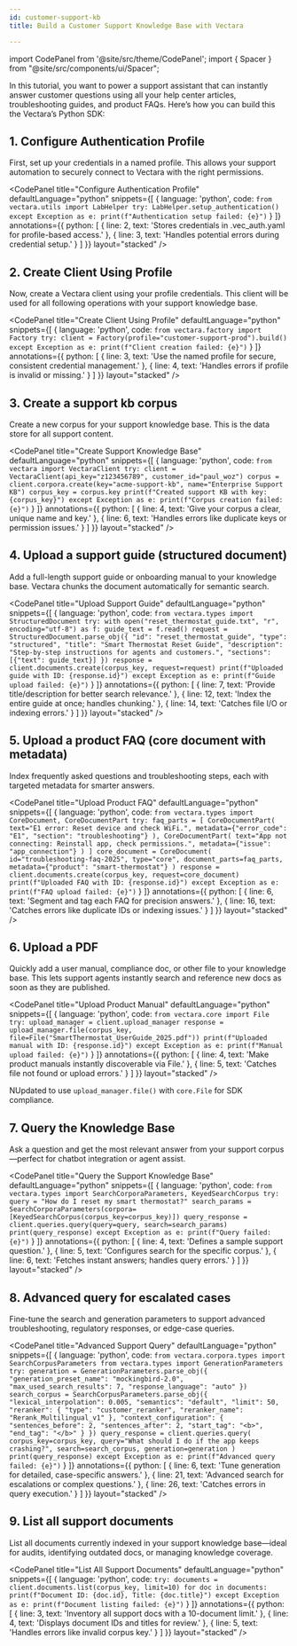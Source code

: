 ```yaml
---
id: customer-support-kb
title: Build a Customer Support Knowledge Base with Vectara

---
```


import CodePanel from '@site/src/theme/CodePanel';
import { Spacer } from "@site/src/components/ui/Spacer";

In this tutorial, you want to power a support assistant that can instantly 
answer customer questions using all your help center articles, troubleshooting 
guides, and product FAQs. Here’s how you can build this the Vectara’s Python SDK:

## 1. Configure Authentication Profile

First, set up your credentials in a named profile.
This allows your support automation to securely connect to Vectara with the 
right permissions.

<CodePanel
  title="Configure Authentication Profile"
  defaultLanguage="python"
  snippets={[
    { language: 'python', code: `from vectara.utils import LabHelper
try:
    LabHelper.setup_authentication()
except Exception as e:
    print(f"Authentication setup failed: {e}")` }
  ]}
  annotations={{
    python: [
    { line: 2, text: 'Stores credentials in .vec_auth.yaml for profile-based access.' },
    { line: 3, text: 'Handles potential errors during credential setup.' }
    ]
  }}
  layout="stacked"
/>

## 2. Create Client Using Profile

Now, create a Vectara client using your profile credentials.
This client will be used for all following operations with your support 
knowledge base.

<CodePanel
  title="Create Client Using Profile"
  defaultLanguage="python"
  snippets={[
    { language: 'python', code: `from vectara.factory import Factory
try:
    client = Factory(profile="customer-support-prod").build()
except Exception as e:
    print(f"Client creation failed: {e}")` }
  ]}
  annotations={{
    python: [
    { line: 3, text: 'Use the named profile for secure, consistent credential management.' },
    { line: 4, text: 'Handles errors if profile is invalid or missing.' }
    ]
  }}
  layout="stacked"
/>

## 3. Create a support kb corpus

Create a new corpus for your support knowledge base. This is the data store 
for all support content.

<CodePanel
  title="Create Support Knowledge Base"
  defaultLanguage="python"
  snippets={[
    { language: 'python', code: `from vectara import VectaraClient
try:
    client = VectaraClient(api_key="z123456789", customer_id="paul_woz")
    corpus = client.corpora.create(key="acme-support-kb", name="Enterprise Support KB")
    corpus_key = corpus.key
    print(f"Created support KB with key: {corpus_key}")
except Exception as e:
    print(f"Corpus creation failed: {e}")` }
  ]}
  annotations={{
    python: [
    { line: 4, text: 'Give your corpus a clear, unique name and key.' },
    { line: 6, text: 'Handles errors like duplicate keys or permission issues.' }
   ]
  }}
  layout="stacked"
/>

## 4. Upload a support guide (structured document)

Add a full-length support guide or onboarding manual to your knowledge base. 
Vectara chunks the document automatically for semantic search.

<CodePanel
  title="Upload Support Guide"
  defaultLanguage="python"
  snippets={[
    { language: 'python', code: `from vectara.types import StructuredDocument
try:
    with open("reset_thermostat_guide.txt", "r", encoding="utf-8") as f:
        guide_text = f.read()
    request = StructuredDocument.parse_obj({
        "id": "reset_thermostat_guide",
        "type": "structured",
        "title": "Smart Thermostat Reset Guide",
        "description": "Step-by-step instructions for agents and customers.",
        "sections": [{"text": guide_text}]
    })
    response = client.documents.create(corpus_key, request=request)
    print(f"Uploaded guide with ID: {response.id}")
except Exception as e:
    print(f"Guide upload failed: {e}")` }
  ]}
  annotations={{
    python: [
    { line: 7, text: 'Provide title/description for better search relevance.' },
    { line: 12, text: 'Index the entire guide at once; handles chunking.' },
    { line: 14, text: 'Catches file I/O or indexing errors.' }
  ]
  }}
  layout="stacked"
/>

## 5. Upload a product FAQ (core document with metadata)

Index frequently asked questions and troubleshooting steps, 
each with targeted metadata for smarter answers.

<CodePanel
  title="Upload Product FAQ"
  defaultLanguage="python"
  snippets={[
    { language: 'python', code: `from vectara.types import CoreDocument, CoreDocumentPart
try:
    faq_parts = [
        CoreDocumentPart(
            text="E1 error: Reset device and check WiFi.",
            metadata={"error_code": "E1", "section": "troubleshooting"}
        ),
        CoreDocumentPart(
            text="App not connecting: Reinstall app, check permissions.",
            metadata={"issue": "app_connection"}
        )
    ]
    core_document = CoreDocument(
        id="troubleshooting-faq-2025",
        type="core",
        document_parts=faq_parts,
        metadata={"product": "smart-thermostat"}
    )
    response = client.documents.create(corpus_key, request=core_document)
    print(f"Uploaded FAQ with ID: {response.id}")
except Exception as e:
    print(f"FAQ upload failed: {e}")` }
  ]}
  annotations={{
    python: [
    { line: 6, text: 'Segment and tag each FAQ for precision answers.' },
    { line: 16, text: 'Catches errors like duplicate IDs or indexing issues.' }
  ]
  }}
  layout="stacked"
/>

## 6. Upload a PDF

Quickly add a user manual, compliance doc, or other file to your knowledge 
base.
This lets support agents instantly search and reference new docs as soon as 
they are published.

<CodePanel
  title="Upload Product Manual"
  defaultLanguage="python"
  snippets={[
    { language: 'python', code: `from vectara.core import File
try:
    upload_manager = client.upload_manager
    response = upload_manager.file(corpus_key, file=File("SmartThermostat_UserGuide_2025.pdf"))
    print(f"Uploaded manual with ID: {response.id}")
except Exception as e:
    print(f"Manual upload failed: {e}")` }
  ]}
  annotations={{
    python: [
    { line: 4, text: 'Make product manuals instantly discoverable via File.' },
    { line: 5, text: 'Catches file not found or upload errors.' }
  ]
  }}
  layout="stacked"
/>

NUpdated to use `upload_manager.file()` with `core.File` for SDK compliance.

## 7. Query the Knowledge Base

Ask a question and get the most relevant answer from your support 
corpus—perfect for chatbot integration or agent assist.

<CodePanel
  title="Query the Support Knowledge Base"
  defaultLanguage="python"
  snippets={[
    { language: 'python', code: `from vectara.types import SearchCorporaParameters, KeyedSearchCorpus
try:
    query = "How do I reset my smart thermostat?"
    search_params = SearchCorporaParameters(corpora=[KeyedSearchCorpus(corpus_key=corpus_key)])
    query_response = client.queries.query(query=query, search=search_params)
    print(query_response)
except Exception as e:
    print(f"Query failed: {e}")` }
  ]}
  annotations={{
    python: [
    { line: 4, text: 'Defines a sample support question.' },
    { line: 5, text: 'Configures search for the specific corpus.' },
    { line: 6, text: 'Fetches instant answers; handles query errors.' }
  ]
  }}
  layout="stacked"
/>

## 8. Advanced query for escalated cases

Fine-tune the search and generation parameters to support advanced 
troubleshooting, regulatory responses, or edge-case queries.

<CodePanel
  title="Advanced Support Query"
  defaultLanguage="python"
  snippets={[
    { language: 'python', code: `from vectara.corpora.types import SearchCorpusParameters
from vectara.types import GenerationParameters
try:
    generation = GenerationParameters.parse_obj({
        "generation_preset_name": "mockingbird-2.0",
        "max_used_search_results": 7,
        "response_language": "auto"
    })
    search_corpus = SearchCorpusParameters.parse_obj({
        "lexical_interpolation": 0.005,
        "semantics": "default",
        "limit": 50,
        "reranker": {
            "type": "customer_reranker",
            "reranker_name": "Rerank_Multilingual_v1"
        },
        "context_configuration": {
            "sentences_before": 2,
            "sentences_after": 2,
            "start_tag": "<b>",
            "end_tag": "</b>"
        }
    })
    query_response = client.queries.query(
        corpus_key=corpus_key,
        query="What should I do if the app keeps crashing?",
        search=search_corpus,
        generation=generation
    )
    print(query_response)
except Exception as e:
    print(f"Advanced query failed: {e}")` }
  ]}
  annotations={{
    python: [
    { line: 6, text: 'Tune generation for detailed, case-specific answers.' },
    { line: 21, text: 'Advanced search for escalations or complex questions.' },
    { line: 26, text: 'Catches errors in query execution.' }
  ]
  }}
  layout="stacked"
/>

## 9. List all support documents

List all documents currently indexed in your support knowledge base—ideal for 
audits, identifying outdated docs, or managing knowledge coverage.

<CodePanel
  title="List All Support Documents"
  defaultLanguage="python"
  snippets={[
    { language: 'python', code: `try:
    documents = client.documents.list(corpus_key, limit=10)
    for doc in documents:
        print(f"Document ID: {doc.id}, Title: {doc.title}")
except Exception as e:
    print(f"Document listing failed: {e}")` }
  ]}
  annotations={{
    python: [
    { line: 3, text: 'Inventory all support docs with a 10-document limit.' },
    { line: 4, text: 'Displays document IDs and titles for review.' },
    { line: 5, text: 'Handles errors like invalid corpus key.' }
  ]
  }}
  layout="stacked"
/>

